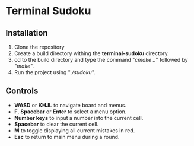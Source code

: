 # Terminal Sudoku

## Installation
1. Clone the repository
2. Create a build directory withing the **terminal-sudoku** directory.
3. cd to the build directory and type the command "*cmake ..*" followed by "*make*".
4. Run the project using "*./sudoku*".

## Controls
- **WASD** or **KHJL** to navigate board and menus.
- **F**, **Spacebar** or **Enter** to select a menu option.
- **Number keys** to input a number into the current cell.
- **Spacebar** to clear the current cell.
- **M** to toggle displaying all current mistakes in red.
- **Esc** to return to main menu during a round.
